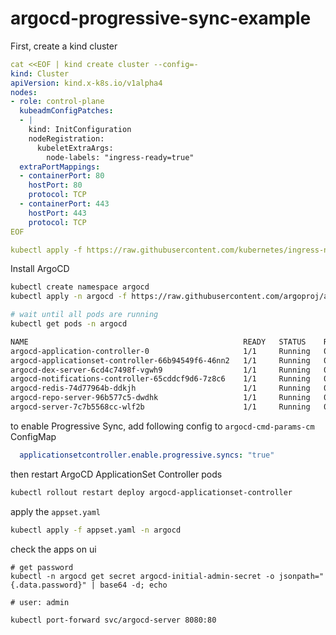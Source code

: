 # argocd-progressive-sync-example

First, create a kind cluster

```yaml
cat <<EOF | kind create cluster --config=-
kind: Cluster
apiVersion: kind.x-k8s.io/v1alpha4
nodes:
- role: control-plane
  kubeadmConfigPatches:
  - |
    kind: InitConfiguration
    nodeRegistration:
      kubeletExtraArgs:
        node-labels: "ingress-ready=true"
  extraPortMappings:
  - containerPort: 80
    hostPort: 80
    protocol: TCP
  - containerPort: 443
    hostPort: 443
    protocol: TCP
EOF

kubectl apply -f https://raw.githubusercontent.com/kubernetes/ingress-nginx/main/deploy/static/provider/kind/deploy.yaml
```

Install ArgoCD
```bash
kubectl create namespace argocd
kubectl apply -n argocd -f https://raw.githubusercontent.com/argoproj/argo-cd/stable/manifests/install.yaml

# wait until all pods are running
kubectl get pods -n argocd                                                                               

NAME                                                READY   STATUS    RESTARTS   AGE
argocd-application-controller-0                     1/1     Running   0          10s
argocd-applicationset-controller-66b94549f6-46nn2   1/1     Running   0          10s
argocd-dex-server-6cd4c7498f-vgwh9                  1/1     Running   0          10s
argocd-notifications-controller-65cddcf9d6-7z8c6    1/1     Running   0          10s
argocd-redis-74d77964b-ddkjh                        1/1     Running   0          10s
argocd-repo-server-96b577c5-dwdhk                   1/1     Running   0          10s
argocd-server-7c7b5568cc-wlf2b                      1/1     Running   0          10s
```

to enable Progressive Sync, add following config to `argocd-cmd-params-cm` ConfigMap

```yaml
  applicationsetcontroller.enable.progressive.syncs: "true"
```

then restart ArgoCD ApplicationSet Controller pods

```bash
kubectl rollout restart deploy argocd-applicationset-controller
```

apply the `appset.yaml`

```bash
kubectl apply -f appset.yaml -n argocd
```

check the apps on ui
```
# get password
kubectl -n argocd get secret argocd-initial-admin-secret -o jsonpath="{.data.password}" | base64 -d; echo

# user: admin

kubectl port-forward svc/argocd-server 8080:80
```
